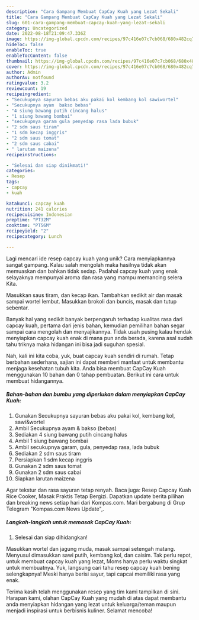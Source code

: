 ```yaml
---
description: "Cara Gampang Membuat CapCay Kuah yang Lezat Sekali"
title: "Cara Gampang Membuat CapCay Kuah yang Lezat Sekali"
slug: 601-cara-gampang-membuat-capcay-kuah-yang-lezat-sekali
category: Uncategorized
date: 2022-08-18T21:09:47.336Z
image: https://img-global.cpcdn.com/recipes/97c416e07c7cb068/680x482cq70/capcay-kuah-foto-resep-utama.jpg
hideToc: false
enableToc: true
enableTocContent: false
thumbnail: https://img-global.cpcdn.com/recipes/97c416e07c7cb068/680x482cq70/capcay-kuah-foto-resep-utama.jpg
cover: https://img-global.cpcdn.com/recipes/97c416e07c7cb068/680x482cq70/capcay-kuah-foto-resep-utama.jpg
author: Admin
authorAv: notfound
ratingvalue: 3.2
reviewcount: 19
recipeingredient:
- "Secukupnya sayuran bebas aku pakai kol kembang kol sawiwortel"
- "Secukupnya ayam  bakso bebas"
- "4 siung bawang putih cincang halus"
- "1 siung bawang bombai"
- "secukupnya garam gula penyedap rasa lada bubuk"
- "2 sdm saus tiram"
- "1 sdm kecap inggris"
- "2 sdm saus tomat"
- "2 sdm saus cabai"
- " larutan maizena"
recipeinstructions:

- "Selesai dan siap dinikmati!"
categories:
- Resep
tags:
- capcay
- kuah

katakunci: capcay kuah 
nutrition: 241 calories
recipecuisine: Indonesian
preptime: "PT32M"
cooktime: "PT56M"
recipeyield: "2"
recipecategory: Lunch

---
```





Lagi mencari ide resep capcay kuah yang unik? Cara menyiapkannya sangat gampang. Kalau salah mengolah maka hasilnya tidak akan memuaskan dan bahkan tidak sedap. Padahal capcay kuah yang enak selayaknya mempunyai aroma dan rasa yang mampu memancing selera Kita.





Masukkan saus tiram, dan kecap ikan. Tambahkan sedikit air dan masak sampai wortel lembut. Masukkan brokoli dan buncis, masak dan tutup sebentar.

Banyak hal yang sedikit banyak berpengaruh terhadap kualitas rasa dari capcay kuah, pertama dari jenis bahan, kemudian pemilihan bahan segar sampai cara mengolah dan menyajikannya. Tidak usah pusing kalau hendak menyiapkan capcay kuah enak di mana pun anda berada, karena asal sudah tahu triknya maka hidangan ini bisa jadi suguhan spesial.






Nah, kali ini kita coba, yuk, buat capcay kuah sendiri di rumah. Tetap berbahan sederhana, sajian ini dapat memberi manfaat untuk membantu menjaga kesehatan tubuh kita. Anda bisa membuat CapCay Kuah menggunakan 10 bahan dan 0 tahap pembuatan. Berikut ini cara untuk membuat hidangannya.

<!--inarticleads1-->

##### Bahan-bahan dan bumbu yang diperlukan dalam menyiapkan CapCay Kuah:

1. Gunakan Secukupnya sayuran bebas aku pakai kol, kembang kol, sawi&amp;wortel
1. Ambil Secukupnya ayam &amp; bakso (bebas)
1. Sediakan 4 siung bawang putih cincang halus
1. Ambil 1 siung bawang bombai
1. Ambil secukupnya garam, gula, penyedap rasa, lada bubuk
1. Sediakan 2 sdm saus tiram
1. Persiapkan 1 sdm kecap inggris
1. Gunakan 2 sdm saus tomat
1. Gunakan 2 sdm saus cabai
1. Siapkan  larutan maizena


Agar tekstur dan rasa sayuran tetap renyah. Baca juga: Resep Capcay Kuah Rice Cooker, Masak Praktis Tetap Bergizi. Dapatkan update berita pilihan dan breaking news setiap hari dari Kompas.com. Mari bergabung di Grup Telegram &#34;Kompas.com News Update&#34;,. 

<!--inarticleads2-->

##### Langkah-langkah untuk memasak CapCay Kuah:


1. Selesai dan siap dihidangkan!

Masukkan wortel dan jagung muda, masak sampai setengah matang. Menyusul dimasukkan sawi putih, kembang kol, dan caisim. Tak perlu repot, untuk membuat capcay kuah yang lezat, Moms hanya perlu waktu singkat untuk membuatnya. Yuk, langsung cari tahu resep capcay kuah bening selengkapnya! Meski hanya berisi sayur, tapi capcai memiliki rasa yang enak. 

Terima kasih telah menggunakan resep yang tim kami tampilkan di sini. Harapan kami, olahan CapCay Kuah yang mudah di atas dapat membantu anda menyiapkan hidangan yang lezat untuk keluarga/teman maupun menjadi inspirasi untuk berbisnis kuliner. Selamat mencoba!
